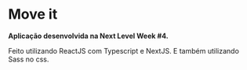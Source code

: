 # Move it

**Aplicação desenvolvida na Next Level Week #4.**

Feito utilizando ReactJS com Typescript e NextJS. E também utilizando Sass no css.
